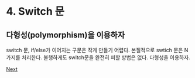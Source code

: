 # 4. Switch 문

## **다형성\(polymorphism\)을 이용하자**

switch 문, if/else가 이어지는 구문은 작게 만들기 어렵다. 본질적으로 swtich 문은 N가지를 처리한다. 불행하게도 switch문을 완전히 피할 방법은 없다. 다형성을 이용하자.



[Next](3/5..md)